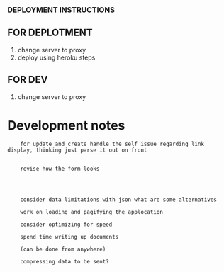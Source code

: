 ### DEPLOYMENT INSTRUCTIONS ###


## FOR DEPLOTMENT ##

1. change server to proxy
2. deploy using heroku steps



## FOR DEV ##

1. change server to proxy










# Development notes
        



        for update and create handle the self issue regarding link display, thinking just parse it out on front
        

        revise how the form looks




        consider data limitations with json what are some alternatives

        work on loading and pagifying the applocation

        consider optimizing for speed

        spend time writing up documents

        (can be done from anywhere)

        compressing data to be sent?